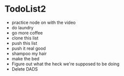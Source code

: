 # TodoList2
* practice node on with the video
* do laundry
* go more coffee
* clone this list
* push this list
* push it real good
* shampoo my hair
* make the bed
* Figure out what the heck we're supposed to be doing
* Delete DADS
